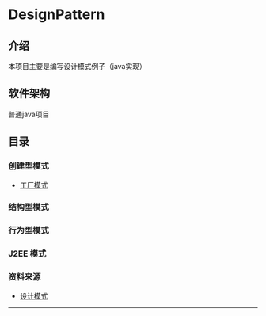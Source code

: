 # DesignPattern

## 介绍
本项目主要是编写设计模式例子（java实现）

## 软件架构
普通java项目

## 目录

### 创建型模式
- [工厂模式](/src/com/doc/creationalPatterns/factoryPattern/factory_pattern.md)

### 结构型模式

### 行为型模式

### J2EE 模式

### 资料来源
- [设计模式](https://www.runoob.com/design-pattern/design-pattern-tutorial.html)
---
